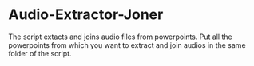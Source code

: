 # Audio-Extractor-Joner
The script extacts and joins audio files from powerpoints. Put all the powerpoints from which you want to extract and join audios in the same folder of the script. 


